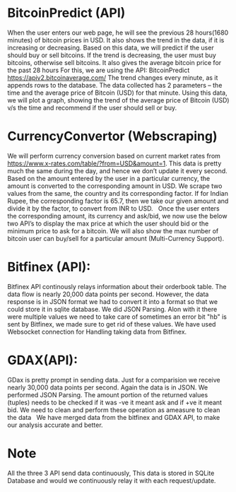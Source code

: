 # BitcoinPredict (API)
When the user enters our web page, he will see the previous 28 hours(1680 minutes) of bitcoin prices in USD. It also shows the trend in the data, if it is increasing or decreasing.
Based on this data, we will predict if the user should buy or sell bitcoins.
If the trend is decreasing, the user must buy bitcoins, otherwise sell bitcoins.
It also gives the average bitcoin price for the past 28 hours
For this, we are using the API: BitcoinPredict https://apiv2.bitcoinaverage.com/
The trend changes every minute, as it appends rows to the database.
The data collected has 2 parameters – the time and the average price of Bitcoin (USD) for that minute.
Using this data, we will plot a graph, showing the trend of the average price of Bitcoin (USD) v/s the time and recommend if the user should sell or buy.
 
# CurrencyConvertor (Webscraping)
We will perform currency conversion based on current market rates from https://www.x-rates.com/table/?from=USD&amount=1. This data is pretty much the same during the day, and hence we don’t update it every second. 
Based on the amount entered by the user in a particular currency, the amount is converted to the corresponding amount in USD.
We scrape two values from the same, the country and its corresponding factor.
If for Indian Rupee, the corresponding factor is 65.7, then we take our given amount and divide it by the factor, to convert from INR to USD.
 
Once the user enters the corresponding amount, its currency and ask/bid, we now use the below two API’s to display the max price at which the user should bid or the minimum price to ask for a bitcoin. We will also show the max number of bitcoin user can buy/sell for a particular amount (Multi-Currency Support). 

# Bitfinex (API):
Bitfinex API continously relays information about their orderbook table. The data flow is nearly 20,000 data points per second. However, the data response is in JSON format we had to convert it into a format so that we could store it in sqlite database. We did JSON Parsing. Alon with it there were multiple values we need to take care of sometimes an error bit "hb" is sent by Bitfinex, we made sure to get rid of these values. We have used Websocket connection for Handling taking data from Bitfinex.

# GDAX(API):
GDax is pretty prompt in sending data. Just for a comparision we receive nearly 30,000 data points per second. Again the data is in JSON. We performed JSON Parsing. The amount portion of the returned values (tuples) needs to be checked if it was -ve it meant ask and if +ve it meant bid. We need to clean and perform these operation as ameasure to clean the data
 
We have merged data from the bitfinex and GDAX API, to make our analysis accurate and better.

# Note
All the three 3 API send data continuously, This data is stored in SQLite Database and would we continuously relay it with each request/update.

